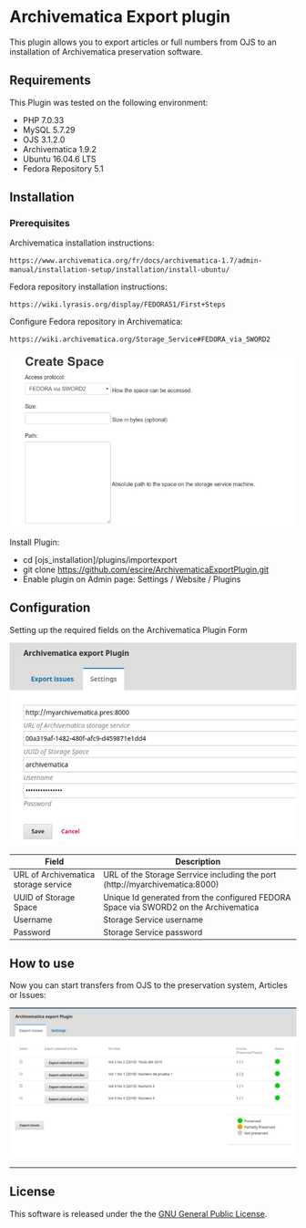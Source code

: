 # Archivematica Export plugin

This plugin allows you to export articles or full numbers from OJS to an installation of Archivematica preservation software.

## Requirements

This Plugin was tested on the following environment:

- PHP 7.0.33
- MySQL 5.7.29
- OJS 3.1.2.0
- Archivematica 1.9.2
- Ubuntu 16.04.6 LTS
- Fedora Repository 5.1


## Installation

### Prerequisites

Archivematica installation instructions:

```
https://www.archivematica.org/fr/docs/archivematica-1.7/admin-manual/installation-setup/installation/install-ubuntu/
```

Fedora repository installation instructions:

```
https://wiki.lyrasis.org/display/FEDORA51/First+Steps
```

Configure Fedora repository in Archivematica:

```
https://wiki.archivematica.org/Storage_Service#FEDORA_via_SWORD2
```

![](/templates/images/fedoraSpaceArchivematica.png)



Install Plugin:

- cd [ojs_installation]/plugins/importexport
- git clone https://github.com/escire/ArchivematicaExportPlugin.git
- Enable plugin on Admin page: Settings / Website / Plugins



## Configuration

Setting up the required fields on the Archivematica Plugin Form

![](/templates/images/ArchivematicaPluginSettings.png)

| Field                                | Description                                                  |
| ------------------------------------ | ------------------------------------------------------------ |
| URL of Archivematica storage service | URL of the Storage Serrvice including the port (http://myarchivematica:8000) |
| UUID of Storage Space                | Unique Id generated from the configured FEDORA Space via SWORD2 on the Archivematica |
| Username                             | Storage Service username                                     |
| Password                             | Storage Service password                                     |



## How to use

Now you can start transfers from OJS to the preservation system, Articles or Issues:

![](/templates/images//PluginExport.png)

------

## License

This software is released under the the [GNU General Public License][gpl-licence].

[gpl-licence]: LICENSE
